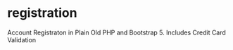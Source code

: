 # registration
Account Registraton in Plain Old PHP and Bootstrap 5. Includes Credit Card Validation
